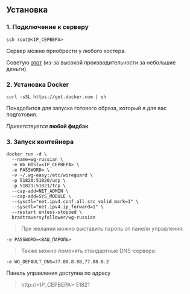 ## Установка

### 1. Подключение к серверу
```
ssh root@<IP_СЕРВЕРА>
```

Сервер можно приобрести у любого хостера.

Советую [этот](https://hshp.host/?from=7102) (из-за высокой производительности за небольшие деньги).

### 2. Установка Docker
```
curl -sSL https://get.docker.com | sh
```

Понадобится для запуска готового образа, который я для вас подготовил.

*Приветствуется* **любой фидбэк**.

### 3. Запуск контейнера

```
docker run -d \
  --name=wg-russian \
  -e WG_HOST=<IP_СЕРВЕРА> \
  -e PASSWORD= \
  -v ~/.wg-easy:/etc/wireguard \
  -p 51820:51820/udp \
  -p 51821:51821/tcp \
  --cap-add=NET_ADMIN \
  --cap-add=SYS_MODULE \
  --sysctl="net.ipv4.conf.all.src_valid_mark=1" \
  --sysctl="net.ipv4.ip_forward=1" \
  --restart unless-stopped \
  bradtraversyfollower/wg-russian
```

> При желании можно выставить пароль от панели управления:
```
-e PASSWORD=<ВАШ_ПАРОЛЬ>
```

> Также можно поменять стандартные DNS-сервера:
```
-e WG_DEFAULT_DNS=77.88.8.88,77.88.8.2
```

Панель управления доступна по адресу
> http://<IP_СЕРВЕРА>:51821

